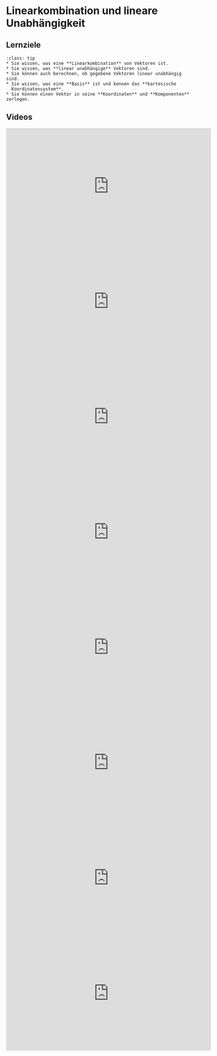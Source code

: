# Linearkombination und lineare Unabhängigkeit

## Lernziele

```{admonition} Lernziele 
:class: tip
* Sie wissen, was eine **Linearkombination** von Vektoren ist.
* Sie wissen, was **linear unabhängige** Vektoren sind.
* Sie können auch berechnen, ob gegebene Vektoren linear unabhängig sind.
* Sie wissen, was eine **Basis** ist und kennen das **kartesische
  Koordinatensystem**. 
* Sie können einen Vektor in seine **Koordinaten** und **Komponenten** zerlegen.
```

## Videos

<iframe width="560" height="315" src="https://www.youtube.com/embed/pLkde--khqs" title="YouTube video player" frameborder="0" allow="accelerometer; autoplay; clipboard-write; encrypted-media; gyroscope; picture-in-picture" allowfullscreen></iframe>

<iframe width="560" height="315" src="https://www.youtube.com/embed/MawOKGC5Row" title="YouTube video player" frameborder="0" allow="accelerometer; autoplay; clipboard-write; encrypted-media; gyroscope; picture-in-picture" allowfullscreen></iframe>

<iframe width="560" height="315" src="https://www.youtube.com/embed/vYGBcIHfaso" title="YouTube video player" frameborder="0" allow="accelerometer; autoplay; clipboard-write; encrypted-media; gyroscope; picture-in-picture" allowfullscreen></iframe>

<iframe width="560" height="315" src="https://www.youtube.com/embed/lrW95QKNfWA" title="YouTube video player" frameborder="0" allow="accelerometer; autoplay; clipboard-write; encrypted-media; gyroscope; picture-in-picture" allowfullscreen></iframe>

<iframe width="560" height="315" src="https://www.youtube.com/embed/O85kVJrvc-g" title="YouTube video player" frameborder="0" allow="accelerometer; autoplay; clipboard-write; encrypted-media; gyroscope; picture-in-picture" allowfullscreen></iframe>

<iframe width="560" height="315" src="https://www.youtube.com/embed/nUs3G__ZX2c" title="YouTube video player" frameborder="0" allow="accelerometer; autoplay; clipboard-write; encrypted-media; gyroscope; picture-in-picture" allowfullscreen></iframe>

<iframe width="560" height="315" src="https://www.youtube.com/embed/Sd9RYIHtTLg" title="YouTube video player" frameborder="0" allow="accelerometer; autoplay; clipboard-write; encrypted-media; gyroscope; picture-in-picture" allowfullscreen></iframe>

<iframe width="560" height="315" src="https://www.youtube.com/embed/wLel2yICtgA" title="YouTube video player" frameborder="0" allow="accelerometer; autoplay; clipboard-write; encrypted-media; gyroscope; picture-in-picture" allowfullscreen></iframe>